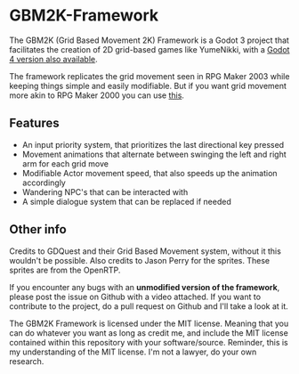 # GBM2K-Framework

The GBM2K (Grid Based Movement 2K) Framework is a Godot 3 project that facilitates the creation of 2D grid-based games like YumeNikki, with a [Godot 4 version also available](https://github.com/Oplexitie/GBM2K-Framework/tree/main).

The framework replicates the grid movement seen in RPG Maker 2003 while keeping things simple and easily modifiable. But if you want grid movement more akin to RPG Maker 2000 you can use [this](https://github.com/Oplexitie/GBM2K-Framework/blob/eff4a05f1cc65f8cd37dfcc61abda9cf3353dfdd/Scripts/Actors/player.gd#L59).

## Features

- An input priority system, that prioritizes the last directional key pressed
- Movement animations that alternate between swinging the left and right arm for each grid move
- Modifiable Actor movement speed, that also speeds up the animation accordingly
- Wandering NPC's that can be interacted with
- A simple dialogue system that can be replaced if needed

## Other info

Credits to GDQuest and their Grid Based Movement system, without it this wouldn't be possible.
Also credits to Jason Perry for the sprites. These sprites are from the OpenRTP.

If you encounter any bugs with an **unmodified version of the framework**, please post the issue on Github with a video attached.
If you want to contribute to the project, do a pull request on Github and I'll take a look at it.

The GBM2K Framework is licensed under the MIT license.
Meaning that you can do whatever you want as long as credit me, and include the MIT license contained within this repository with your software/source.
Reminder, this is my understanding of the MIT license. I'm not a lawyer, do your own research.
